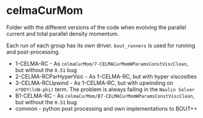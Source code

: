 # celmaCurMom

Folder with the different versions of the code when evolving the parallel current and
total parallel density momentum.

Each run of each group has its own driver. `bout_runners` is used for running
and post-processing.

* 1-CELMA-RC - As `celmaCurMom/7-CELMACurMomWParamsConstViscClean`, but without
  the `0.51` bug
* 2-CELMA-RCParHyperVsic - As 1-CELMA-RC, but with hyper viscosities
* 3-CELMA-RCUpwind - As 1-CELMA-RC, but with upwinding on `n*DDY(lnN-phi)`
  term. The problem is always failing in the `Naulin Solver`
* B1-CELMA-RC - As `celmaCurMom/B7-CELMACurMomWParamsConstViscClean`, but without
  the `0.51` bug
* common - python post processing and own implementations to BOUT++
